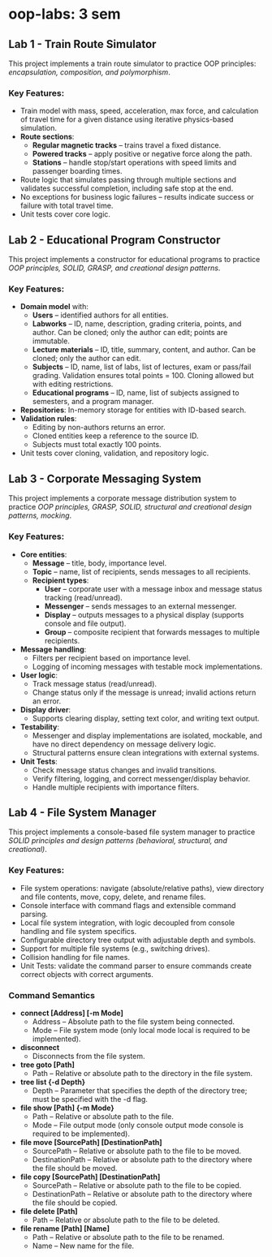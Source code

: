 # oop-labs: 3 sem

## Lab 1 - Train Route Simulator

This project implements a train route simulator to practice OOP principles: *encapsulation, composition, and polymorphism*.

### Key Features:
- Train model with mass, speed, acceleration, max force, and calculation of travel time for a given distance using iterative physics-based simulation.
- **Route sections**:
    - **Regular magnetic tracks** – trains travel a fixed distance.
    - **Powered tracks** – apply positive or negative force along the path.
    - **Stations** – handle stop/start operations with speed limits and passenger boarding times.
- Route logic that simulates passing through multiple sections and validates successful completion, including safe stop at the end.
- No exceptions for business logic failures – results indicate success or failure with total travel time.
- Unit tests cover core logic.

## Lab 2 - Educational Program Constructor

This project implements a constructor for educational programs to practice *OOP principles, SOLID, GRASP, and creational design patterns*.

### Key Features:
- **Domain model** with:
  - **Users** – identified authors for all entities.
  - **Labworks** – ID, name, description, grading criteria, points, and author. Can be cloned; only the author can edit; points are immutable.
  - **Lecture materials** – ID, title, summary, content, and author. Can be cloned; only the author can edit.
  - **Subjects** – ID, name, list of labs, list of lectures, exam or pass/fail grading. Validation ensures total points = 100. Cloning allowed but with editing restrictions.
  - **Educational programs** – ID, name, list of subjects assigned to semesters, and a program manager.
- **Repositories**: In-memory storage for entities with ID-based search.
- **Validation rules**:
  - Editing by non-authors returns an error.
  - Cloned entities keep a reference to the source ID.
  - Subjects must total exactly 100 points.
- Unit tests cover cloning, validation, and repository logic.

## Lab 3 - Corporate Messaging System

This project implements a corporate message distribution system to practice *OOP principles, GRASP, SOLID, structural and creational design patterns, mocking*.

### Key Features:
- **Core entities**:
  - **Message** – title, body, importance level.
  - **Topic** – name, list of recipients, sends messages to all recipients.
  - **Recipient types**:
    - **User** – corporate user with a message inbox and message status tracking (read/unread).
    - **Messenger** – sends messages to an external messenger.
    - **Display** – outputs messages to a physical display (supports console and file output).
    - **Group** – composite recipient that forwards messages to multiple recipients.
- **Message handling**:
  - Filters per recipient based on importance level.
  - Logging of incoming messages with testable mock implementations.
- **User logic**:
  - Track message status (read/unread).
  - Change status only if the message is unread; invalid actions return an error.
- **Display driver**:
  - Supports clearing display, setting text color, and writing text output.
- **Testability**:
  - Messenger and display implementations are isolated, mockable, and have no direct dependency on message delivery logic.
  - Structural patterns ensure clean integrations with external systems.
- **Unit Tests**:
  - Check message status changes and invalid transitions.
  - Verify filtering, logging, and correct messenger/display behavior.
  - Handle multiple recipients with importance filters.

## Lab 4 - File System Manager

This project implements a console-based file system manager to practice *SOLID principles and design patterns (behavioral, structural, and creational)*.

### Key Features:
- File system operations: navigate (absolute/relative paths), view directory and file contents, move, copy, delete, and rename files.
- Console interface with command flags and extensible command parsing.
- Local file system integration, with logic decoupled from console handling and file system specifics.
- Configurable directory tree output with adjustable depth and symbols.
- Support for multiple file systems (e.g., switching drives).
- Collision handling for file names.
- Unit Tests: validate the command parser to ensure commands create correct objects with correct arguments.

### Command Semantics
- **connect [Address] [-m Mode]**
  - Address – Absolute path to the file system being connected.
  - Mode – File system mode (only local mode local is required to be implemented).
- **disconnect**
  - Disconnects from the file system.
- **tree goto [Path]**
  - Path – Relative or absolute path to the directory in the file system.
- **tree list {-d Depth}**
  - Depth – Parameter that specifies the depth of the directory tree; must be specified with the -d flag.
- **file show [Path] {-m Mode}**
  - Path – Relative or absolute path to the file.
  - Mode – File output mode (only console output mode console is required to be implemented).
- **file move [SourcePath] [DestinationPath]**
  - SourcePath – Relative or absolute path to the file to be moved.
  - DestinationPath – Relative or absolute path to the directory where the file should be moved.
- **file copy [SourcePath] [DestinationPath]**
  - SourcePath – Relative or absolute path to the file to be copied.
  - DestinationPath – Relative or absolute path to the directory where the file should be copied.
- **file delete [Path]**
  - Path – Relative or absolute path to the file to be deleted.
- **file rename [Path] [Name]**
  - Path – Relative or absolute path to the file to be renamed.
  - Name – New name for the file.

